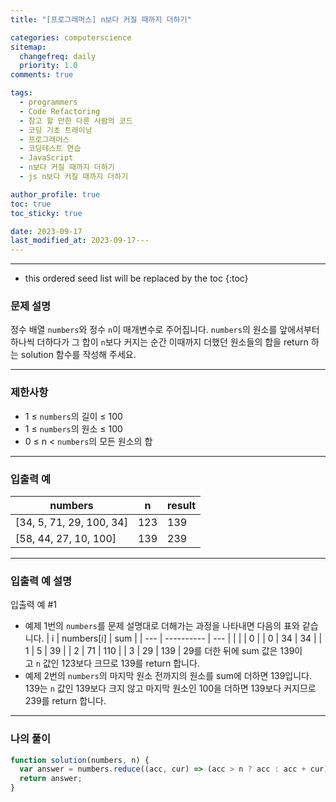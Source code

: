 ```yaml
---
title: "[프로그래머스] n보다 커질 때까지 더하기"

categories: computerscience
sitemap:
  changefreq: daily
  priority: 1.0
comments: true

tags:
  - programmers
  - Code Refactoring
  - 참고 할 만한 다른 사람의 코드
  - 코딩 기초 트레이닝
  - 프로그래머스
  - 코딩테스트 연습
  - JavaScript
  - n보다 커질 때까지 더하기
  - js n보다 커질 때까지 더하기

author_profile: true
toc: true
toc_sticky: true

date: 2023-09-17
last_modified_at: 2023-09-17---
---
```


---

<!-- prettier-ignore -->
* this ordered seed list will be replaced by the toc 
{:toc}

### 문제 설명

정수 배열 `numbers`와 정수 `n`이 매개변수로 주어집니다. `numbers`의 원소를 앞에서부터 하나씩 더하다가 그 합이 `n`보다 커지는 순간 이때까지 더했던 원소들의 합을 return 하는 solution 함수를 작성해 주세요.

---

### 제한사항

- 1 ≤ `numbers`의 길이 ≤ 100
- 1 ≤ `numbers`의 원소 ≤ 100
- 0 ≤ n < `numbers`의 모든 원소의 합

---

### 입출력 예

| numbers                  | n   | result |
| ------------------------ | --- | ------ |
| [34, 5, 71, 29, 100, 34] | 123 | 139    |
| [58, 44, 27, 10, 100]    | 139 | 239    |

---

### 입출력 예 설명

입출력 예 #1

- 예제 1번의 `numbers`를 문제 설명대로 더해가는 과정을 나타내면 다음의 표와 같습니다.
  | i | numbers[i] | sum |
  | --- | ---------- | --- |
  | | | 0 |
  | 0 | 34 | 34 |
  | 1 | 5 | 39 |
  | 2 | 71 | 110 |
  | 3 | 29 | 139 |
  29를 더한 뒤에 sum 값은 139이고 `n` 값인 123보다 크므로 139를 return 합니다.
- 예제 2번의 `numbers`의 마지막 원소 전까지의 원소를 sum에 더하면 139입니다. 139는 `n` 값인 139보다 크지 않고 마지막 원소인 100을 더하면 139보다 커지므로 239를 return 합니다.

---

### 나의 풀이

```jsx
function solution(numbers, n) {
  var answer = numbers.reduce((acc, cur) => (acc > n ? acc : acc + cur), 0);
  return answer;
}
```
